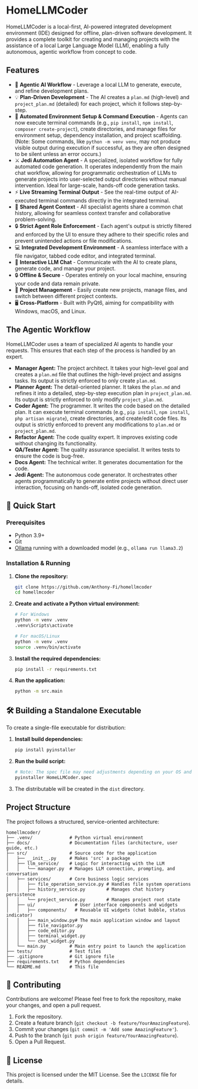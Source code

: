 # HomeLLMCoder

HomeLLMCoder is a local-first, AI-powered integrated development environment (IDE) designed for offline, plan-driven software development. It provides a complete toolkit for creating and managing projects with the assistance of a local Large Language Model (LLM), enabling a fully autonomous, agentic workflow from concept to code.

## Features

- 🤖 **Agentic AI Workflow** - Leverage a local LLM to generate, execute, and refine development plans.
- 💡 **Plan-Driven Development** - The AI creates a `plan.md` (high-level) and `project_plan.md` (detailed) for each project, which it follows step-by-step.
- 🚀 **Automated Environment Setup & Command Execution** - Agents can now execute terminal commands (e.g., `pip install`, `npm install`, `composer create-project`), create directories, and manage files for environment setup, dependency installation, and project scaffolding. (Note: Some commands, like `python -m venv venv`, may not produce visible output during execution if successful, as they are often designed to be silent unless an error occurs.)
- ⚔️ **Jedi Automation Agent** - A specialized, isolated workflow for fully automated code generation. It operates independently from the main chat workflow, allowing for programmatic orchestration of LLMs to generate projects into user-selected output directories without manual intervention. Ideal for large-scale, hands-off code generation tasks.
- ⚡ **Live Streaming Terminal Output** - See the real-time output of AI-executed terminal commands directly in the integrated terminal.
- 🔄 **Shared Agent Context** - All specialist agents share a common chat history, allowing for seamless context transfer and collaborative problem-solving.
- 🔒 **Strict Agent Role Enforcement** - Each agent's output is strictly filtered and enforced by the UI to ensure they adhere to their specific roles and prevent unintended actions or file modifications.
- 💻 **Integrated Development Environment** - A seamless interface with a file navigator, tabbed code editor, and integrated terminal.
- 💬 **Interactive LLM Chat** - Communicate with the AI to create plans, generate code, and manage your project.
- 🔒 **Offline & Secure** - Operates entirely on your local machine, ensuring your code and data remain private.
- 📂 **Project Management** - Easily create new projects, manage files, and switch between different project contexts.
- 🖥️ **Cross-Platform** - Built with PyQt6, aiming for compatibility with Windows, macOS, and Linux.

## The Agentic Workflow

HomeLLMCoder uses a team of specialized AI agents to handle your requests. This ensures that each step of the process is handled by an expert.

- **Manager Agent:** The project architect. It takes your high-level goal and creates a `plan.md` file that outlines the high-level project and assigns tasks. Its output is strictly enforced to only create `plan.md`.
- **Planner Agent:** The detail-oriented planner. It takes the `plan.md` and refines it into a detailed, step-by-step execution plan in `project_plan.md`. Its output is strictly enforced to only modify `project_plan.md`.
- **Coder Agent:** The programmer. It writes the code based on the detailed plan. It can execute terminal commands (e.g., `pip install`, `npm install`, `php artisan migrate`), create directories, and create/edit code files. Its output is strictly enforced to prevent any modifications to `plan.md` or `project_plan.md`.
- **Refactor Agent:** The code quality expert. It improves existing code without changing its functionality.
- **QA/Tester Agent:** The quality assurance specialist. It writes tests to ensure the code is bug-free.
- **Docs Agent:** The technical writer. It generates documentation for the code.
- **Jedi Agent:** The autonomous code generator. It orchestrates other agents programmatically to generate entire projects without direct user interaction, focusing on hands-off, isolated code generation.

## 🚀 Quick Start

### Prerequisites
- Python 3.9+
- Git
- [Ollama](https://ollama.com/) running with a downloaded model (e.g., `ollama run llama3.2`)

### Installation & Running

1.  **Clone the repository:**
    ```bash
    git clone https://github.com/Anthony-Fi/homellmcoder
    cd homellmcoder
    ```

2.  **Create and activate a Python virtual environment:**
    ```bash
    # For Windows
    python -m venv .venv
    .venv\Scripts\activate

    # For macOS/Linux
    python -m venv .venv
    source .venv/bin/activate
    ```

3.  **Install the required dependencies:**
    ```bash
    pip install -r requirements.txt
    ```

4.  **Run the application:**
    ```bash
    python -m src.main
    ```

## 🛠 Building a Standalone Executable

To create a single-file executable for distribution:

1.  **Install build dependencies:**
    ```bash
    pip install pyinstaller
    ```

2.  **Run the build script:**
    ```bash
    # Note: The spec file may need adjustments depending on your OS and dependencies.
    pyinstaller HomeLLMCoder.spec
    ```

3.  The distributable will be created in the `dist` directory.

## Project Structure

The project follows a structured, service-oriented architecture:

```
homellmcoder/
├── .venv/              # Python virtual environment
├── docs/               # Documentation files (architecture, user guide, etc.)
├── src/                # Source code for the application
│   ├── __init__.py     # Makes 'src' a package
│   ├── llm_service/    # Logic for interacting with the LLM
│   │   └── manager.py  # Manages LLM connection, prompting, and conversation
│   ├── services/       # Core business logic services
│   │   ├── file_operation_service.py # Handles file system operations
│   │   ├── history_service.py        # Manages chat history persistence
│   │   └── project_service.py        # Manages project root state
│   ├── ui/               # User interface components and widgets
│   │   ├── components/   # Reusable UI widgets (chat bubble, status indicator)
│   │   ├── main_window.py# The main application window and layout
│   │   ├── file_navigator.py
│   │   ├── code_editor.py
│   │   ├── terminal_widget.py
│   │   └── chat_widget.py
│   └── main.py         # Main entry point to launch the application
├── tests/              # Test files
├── .gitignore          # Git ignore file
├── requirements.txt    # Python dependencies
└── README.md           # This file
```

## 🤝 Contributing

Contributions are welcome! Please feel free to fork the repository, make your changes, and open a pull request.

1.  Fork the repository.
2.  Create a feature branch (`git checkout -b feature/YourAmazingFeature`).
3.  Commit your changes (`git commit -m 'Add some AmazingFeature'`).
4.  Push to the branch (`git push origin feature/YourAmazingFeature`).
5.  Open a Pull Request.

## 📄 License

This project is licensed under the MIT License. See the `LICENSE` file for details.
